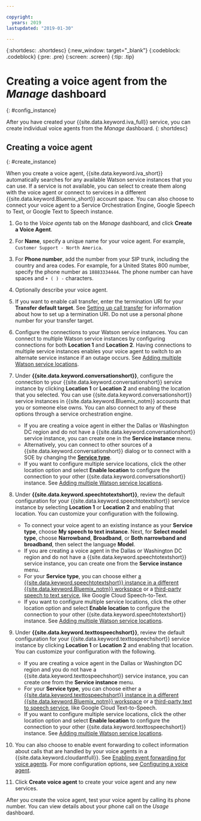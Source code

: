 ```yaml
---

copyright:
  years: 2019
lastupdated: "2019-01-30"

---
```


{:shortdesc: .shortdesc}
{:new_window: target="_blank"}
{:codeblock: .codeblock}
{:pre: .pre}
{:screen: .screen}
{:tip: .tip}


# Creating a voice agent from the _Manage_ dashboard
{: #config_instance}

After you have created your {{site.data.keyword.iva_full}} service, you can create individual voice agents from the _Manage_ dashboard.
{: shortdesc}


## Creating a voice agent
{: #create_instance}

When you create a voice agent, {{site.data.keyword.iva_short}} automatically searches for any available Watson service instances that you can use. If a service is not available, you can select to create them along with the voice agent or connect to services in a different {{site.data.keyword.Bluemix_short}} account space. You can also choose to connect your voice agent to a Service Orchestration Engine, Google Speech to Text, or Google Text to Speech instance.

1. Go to the _Voice agents_ tab on the _Manage_ dashboard, and click **Create a Voice Agent**.

1. For **Name**, specify a unique name for your voice agent. For example, `Customer Support - North America`.

1. For **Phone number**, add the number from your SIP trunk, including the country and area codes. For example, for a United States 800 number, specify the phone number as `18883334444`. The phone number can have spaces and `+ ( ) -` characters.

1. Optionally describe your voice agent.

1. If you want to enable call transfer, enter the termination URI for your **Transfer default target**. See [Setting up call transfer](call-transfer.html) for information about how to set up a termination URI. Do not use a personal phone number for your transfer target.

1. Configure the connections to your Watson service instances. You can connect to multiple Watson service instances by configuring connections for both **Location 1** and **Location 2**. Having connections to multiple service instances enables your voice agent to switch to an alternate service instance if an outage occurs. See [Adding multiple Watson service locations](managing_disaster_recovery.html#add_location).

1. Under **{{site.data.keyword.conversationshort}}**, configure the connection to your {{site.data.keyword.conversationshort}} service instance by clicking **Location 1** or **Location 2** and enabling the location that you selected. You can use {{site.data.keyword.conversationshort}} service instances in {{site.data.keyword.Bluemix_notm}} accounts that you or someone else owns. You can also connect to any of these options through a service orchestration engine.

   * If you are creating a voice agent in either the Dallas or Washington DC region and do not have a {{site.data.keyword.conversationshort}} service instance, you can create one in the **Service instance** menu.
   * Alternatively, you can connect to other sources of a {{site.data.keyword.conversationshort}} dialog or to connect with a SOE by changing the [**Service type**](managing_other.html#other_service).
   * If you want to configure multiple service locations, click the other location option and select **Enable location** to configure the connection to your other {{site.data.keyword.conversationshort}} instance. See [Adding multiple Watson service locations](managing_disaster_recovery.html#add_location).

1. Under **{{site.data.keyword.speechtotextshort}}**, review the default configuration for your {{site.data.keyword.speechtotextshort}} service instance by selecting **Location 1** or **Location 2** and enabling that location. You can customize your configuration with the following.
   * To connect your voice agent to an existing instance as your **Service type**, choose **My speech to text instance**. Next, for **Select model type**, choose **Narrowband**, **Broadband**, or **Both narrowband and broadband**, then select the language **Model**.
   * If you are creating a voice agent in the Dallas or Washington DC region and do not have a {{site.data.keyword.speechtotextshort}} service instance, you can create one from the **Service instance** menu.
   * For your **Service type**, you can choose either [a {{site.data.keyword.speechtotextshort}} instance in a different {{site.data.keyword.Bluemix_notm}} workspace](managing_other.html) or a [third-party speech to text service](managing_third_party.html), like Google Cloud Speech-to-Text.
   * If you want to configure multiple service locations, click the other location option and select **Enable location** to configure the connection to your other {{site.data.keyword.speechtotextshort}} instance. See [Adding multiple Watson service locations](managing_disaster_recovery.html).

1. Under **{{site.data.keyword.texttospeechshort}}**, review the default configuration for your {{site.data.keyword.texttospeechshort}} service instance by clicking **Location 1** or **Location 2** and enabling that location. You can customize your configuration with the following.
   * If you are creating a voice agent in the Dallas or Washington DC region and you do not have a {{site.data.keyword.texttospeechshort}} service instance, you can create one from the **Service instance** menu.
   * For your **Service type**, you can choose either a [{{site.data.keyword.texttospeechshort}} instance in a different {{site.data.keyword.Bluemix_notm}} workspace](managing_other.html) or a [third-party text to speech service](managing_third_party.html), like Google Cloud Text-to-Speech.
   * If you want to configure multiple service locations, click the other location option and select **Enable location** to configure the connection to your other {{site.data.keyword.texttospeechshort}} instance. See [Adding multiple Watson service locations](managing_disaster_recovery.html).

1. You can also choose to enable event forwarding to collect information about calls that are handled by your voice agents in a {{site.data.keyword.cloudantfull}}. See [Enabling event forwarding for voice agents](event-forwarding.html). For more configuration options, see [Configuring a voice agent](managing.html#configure_va).

1. Click **Create voice agent** to create your voice agent and any new services.

After you create the voice agent, test your voice agent by calling its phone number. You can view details about your phone call on the _Usage_ dashboard.  
